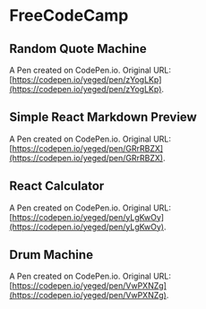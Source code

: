 # FreeCodeCamp

## Random Quote Machine

A Pen created on CodePen.io. Original URL: [https://codepen.io/yeged/pen/zYogLKp](https://codepen.io/yeged/pen/zYogLKp).

## Simple React Markdown Preview

A Pen created on CodePen.io. Original URL: [https://codepen.io/yeged/pen/GRrRBZX](https://codepen.io/yeged/pen/GRrRBZX).

## React Calculator

A Pen created on CodePen.io. Original URL: [https://codepen.io/yeged/pen/yLgKwOy](https://codepen.io/yeged/pen/yLgKwOy).

## Drum Machine

A Pen created on CodePen.io. Original URL: [https://codepen.io/yeged/pen/VwPXNZg](https://codepen.io/yeged/pen/VwPXNZg).
